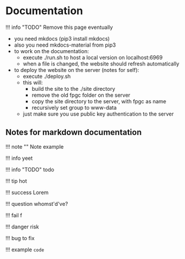 # Documentation

!!! info "TODO"
	Remove this page eventually

- you need mkdocs (pip3 install mkdocs)
- also you need mkdocs-material from pip3
- to work on the documentation:
	- execute ./run.sh to host a local version on localhost:6969
	- when a file is changed, the website should refresh automatically
- to deploy the website on the server (notes for self):
	- execute ./deploy.sh
	- this will:
		- build the site to the ./site directory
		- remove the old fpgc folder on the server
		- copy the site directory to the server, with fpgc as name
		- recursively set group to www-data
	- just make sure you use public key authentication to the server



## Notes for markdown documentation

!!! note ""
    Note example

!!! info 
	yeet

!!! info "TODO"
	todo

!!! tip
    hot

!!! success
    Lorem

!!! question
    whomst'd've?

!!! fail
    f

!!! danger
    risk

!!! bug
    to fix

!!! example
    ```
    code
    ```

